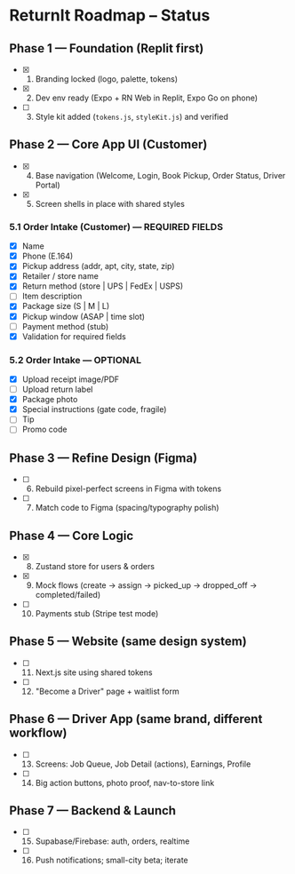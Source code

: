 # ReturnIt Roadmap – Status

## Phase 1 — Foundation (Replit first)
- [x] 1. Branding locked (logo, palette, tokens)
- [x] 2. Dev env ready (Expo + RN Web in Replit, Expo Go on phone)
- [ ] 3. Style kit added (`tokens.js`, `styleKit.js`) and verified

## Phase 2 — Core App UI (Customer)
- [x] 4. Base navigation (Welcome, Login, Book Pickup, Order Status, Driver Portal)
- [x] 5. Screen shells in place with shared styles

### 5.1 Order Intake (Customer) — REQUIRED FIELDS
- [x] Name
- [x] Phone (E.164)
- [x] Pickup address (addr, apt, city, state, zip)
- [x] Retailer / store name
- [x] Return method (store | UPS | FedEx | USPS)
- [ ] Item description
- [x] Package size (S | M | L)
- [x] Pickup window (ASAP | time slot)
- [ ] Payment method (stub)
- [x] Validation for required fields

### 5.2 Order Intake — OPTIONAL
- [x] Upload receipt image/PDF
- [ ] Upload return label
- [x] Package photo
- [x] Special instructions (gate code, fragile)
- [ ] Tip
- [ ] Promo code

## Phase 3 — Refine Design (Figma)
- [ ] 6. Rebuild pixel-perfect screens in Figma with tokens
- [ ] 7. Match code to Figma (spacing/typography polish)

## Phase 4 — Core Logic
- [x] 8. Zustand store for users & orders
- [x] 9. Mock flows (create → assign → picked_up → dropped_off → completed/failed)
- [ ] 10. Payments stub (Stripe test mode)

## Phase 5 — Website (same design system)
- [ ] 11. Next.js site using shared tokens
- [ ] 12. "Become a Driver" page + waitlist form

## Phase 6 — Driver App (same brand, different workflow)
- [ ] 13. Screens: Job Queue, Job Detail (actions), Earnings, Profile
- [ ] 14. Big action buttons, photo proof, nav-to-store link

## Phase 7 — Backend & Launch
- [ ] 15. Supabase/Firebase: auth, orders, realtime
- [ ] 16. Push notifications; small-city beta; iterate
